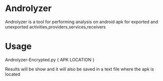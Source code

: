 # Androlyzer
Androlyzer is a  tool for performing analysis on android apk for exported and unexported activities,providers,services,receivers

# Usage

Androlyzer-Encrypted.py { APK LOCATION } 

Results will be show and it will also be saved in a text file where the apk is located
